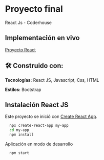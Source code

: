 # Proyecto final

React Js - Coderhouse

## Implementación en vivo

[Proyecto React](https://dgfedon.github.io/proyecto_react/)

## 🛠 Construido con:

**Tecnologías:** React JS, Javascript, Css, HTML

**Estilos:** Bootstrap

## Instalación React JS

Este proyecto se inició con [Create React App](https://github.com/facebook/create-react-app).

```bash
  npx create-react-app my-app
  cd my-app
  npm install
```

Aplicación en modo de desarrollo
```bash
  npm start
```
